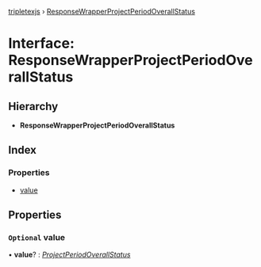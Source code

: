 [tripletexjs](../README.md) › [ResponseWrapperProjectPeriodOverallStatus](responsewrapperprojectperiodoverallstatus.md)

# Interface: ResponseWrapperProjectPeriodOverallStatus

## Hierarchy

* **ResponseWrapperProjectPeriodOverallStatus**

## Index

### Properties

* [value](responsewrapperprojectperiodoverallstatus.md#optional-value)

## Properties

### `Optional` value

• **value**? : *[ProjectPeriodOverallStatus](projectperiodoverallstatus.md)*
